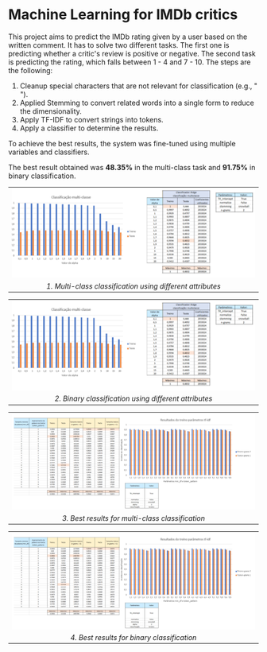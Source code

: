 # Machine Learning for IMDb critics

This project aims to predict the IMDb rating given by a user based on the written comment. It has to solve two different tasks. The first one is predicting whether a critic's review is positive or negative. The second task is predicting the rating, which falls between 1 - 4 and 7 - 10. The steps are the following:



1. Cleanup special characters that are not relevant for classification (e.g., "<br />"). 
2. Applied Stemming to convert related words into a single form to reduce the dimensionality. 
3. Apply TF-IDF to convert strings into tokens.
4. Apply a classifier to determine the results.

To achieve the best results, the system was fine-tuned using multiple variables and classifiers.

The best result obtained was **48.35%** in the multi-class task and **91.75%** in binary classification.


<table>
  <tr>
    <td><img src="./markdown_images/result2.png" alt="drawing" width="660" /></td>
</tr>
  <tr>
    <td style="text-align: center;"><em>1. Multi-class classification using different attributes</em></td>
  </tr>
</table>

<table>
  <tr>
    <td><img src="./markdown_images/result2.png" alt="drawing" width="660" /></td>
</tr>
  <tr>
    <td style="text-align: center;"><em>2. Binary classification using different attributes</em></td>
  </tr>
</table>


<table>
  <tr>
    <td><img src="./markdown_images/result1.png" alt="drawing" width="660" /></td>
</tr>
  <tr>
    <td style="text-align: center;"><em>3. Best results for multi-class classification</em></td>
  </tr>
</table>


<table>
  <tr>
    <td><img src="./markdown_images/result1.png" alt="drawing" width="660" /></td>
</tr>
  <tr>
    <td style="text-align: center;"><em>4. Best results for binary classification</em></td>
  </tr>
</table>

